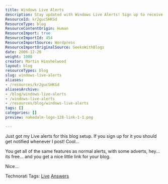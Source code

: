 ```yaml
---
title: Windows Live Alerts
description: Stay updated with Windows Live Alerts! Sign up to receive notifications for new blog posts and enjoy free features with a touch of advertising.
ResourceId: kr2gucSHKSd
ResourceType: blog
ResourceContentOrigin: Human
ResourceImport: true
ResourceImportId: 454
ResourceImportSource: Wordpress
ResourceImportOriginalSource: GeeksWithBlogs
date: 2006-12-20
weight: 1000
creator: Martin Hinshelwood
layout: blog
resourceTypes: blog
slug: windows-live-alerts
aliases:
- /resources/kr2gucSHKSd
aliasesArchive:
- /blog/windows-live-alerts
- /windows-live-alerts
- /resources/blog/windows-live-alerts
tags: []
categories: []
preview: nakedalm-logo-128-link-1-1.png

---
```

Just got my Live alerts for this blog setup. If you sign up for it you should get notified whenever I post! Cool...

You get all of the same features as normal alerts, with some adverts, hey... its free... and you get a nice little link for your blog.

Nice...

Technorati Tags: [Live](http://technorati.com/tags/Live) [Answers](http://technorati.com/tags/Answers)
